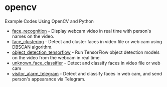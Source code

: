 # opencv

Example Codes Using OpenCV and Python

* [face_recognition](https://github.com/ukayzm/opencv/tree/master/face_recognition) - Display webcam video in real time with person's names on the video.
* [face_clustering](https://github.com/ukayzm/opencv/tree/master/face_clustering) - Detect and cluster faces in video file or web cam using DBSCAN algorithm.
* [object_detection_tensorflow](https://github.com/ukayzm/opencv/tree/master/object_detection_tensorflow) - Run TensorFlow object detection models on the video from the webcam in real time.
* [unknown_face_classifier](https://github.com/ukayzm/opencv/tree/master/unknown_face_classifier) - Detect and classify faces in video file or web cam
* [visitor_alarm_telegram](https://github.com/ukayzm/opencv/tree/master/visitor_alarm_telegram) - Detect and classify faces in web cam, and send person's appearance via Telegram.
